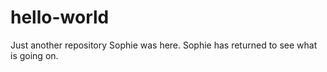 # hello-world
Just another repository
Sophie was here.
Sophie has returned to see what is going on.
